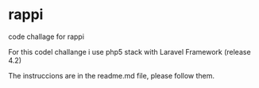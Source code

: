# rappi
code challage for rappi

For this codel challange i use php5 stack with Laravel Framework (release 4.2)

The instruccions are in the readme.md file, please follow them.
